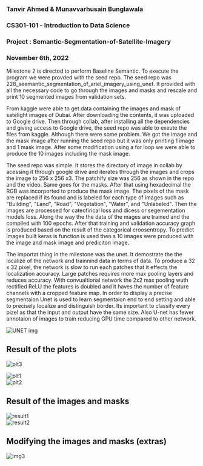 
### Tanvir Ahmed & Munavvarhusain Bunglawala  
### CS301-101 - Introduction to Data Science  
### Project : Semantic-Segmentation-of-Satellite-Imagery  
### November 6th, 2022

Milestone 2 is directod to perform Baseline Semantic. To execute the program we were provded with the seed repo. The seed repo was 228_seemantic_segmentation_of_ariel_imagery_using_unet. It provided with all the necessary code to go through the images and masks and rescale and print 10 segmented images from validation sets.

From kaggle were able to get data containing the images and mask of satelight images of Dubai. After downloading the contents, it was uploaded to Google drive. Then through collab, after installing all the dependencies and giving access to Google drive, the seed repo was able to exeute the files from kaggle. Although there were some problem. We got the image and the mask image after running the seed repo but it was only printing 1 image and 1 mask image. After some modification using a for loop we were able to produce the 10 images including the mask image. 

The seed repo was simple. It stores the directory of image in collab by acessing it through google drive and iterates through the images and crops the image to 256 x 256 x3. The patchify size was 256 as shown in the repo and the video. Same goes for the masks. After that using hexadecimal the RGB was incorported to produce the mask image. The pixels of the mask are replaced if its found and is labeled for each type of images such as "Building", "Land", "Road", "Vegetation", "Water", and "Unlabeled". Then the images are processed for cateofirical loss and dicess or segementation models loss. Along the way the the data of the mages are trained and the compiled with 100 epochs. After that training and validation accuracy graph is produced based on the result of the categorical croosentropy. To predict images built keras is function is used then s 10 images were produced with the image and mask image and prediciton image.

The importat thing in the milestone was the unet. It demostrate the the localize of the network and trainnind data in terms of data. To produce a 32 x 32 pixel, the network is slow to run each patches that it effects the localization accuracy. Large patches requires more max pooling layers and reduces accuracy. With convualtional network the 2x2 max pooling wuth rectified ReLU the features is doubled and it haves the number of feature channels with a cropped feature map. In order to display a precise segmentaion Unet is used to learn segmentaion end to end setting and able to precisely localize and distinguish border. Its important to classify every pizel as that the input and output have the same size. Also U-net has fewer annotaion of images to train reducing GPU time compared to other network.

![UNET img](https://user-images.githubusercontent.com/98997616/200198638-ea5aec85-d58f-49aa-8726-e6969e93ed54.PNG)


## Result of the plots 

![plt3](https://user-images.githubusercontent.com/98997616/200198120-e8714754-e8c7-4b28-a666-a26a752146b1.PNG)  


![plt1](https://user-images.githubusercontent.com/98997616/200198118-3a652ffd-6a43-4bfc-8955-bcd28ff408d4.PNG)  
![plt2](https://user-images.githubusercontent.com/98997616/200198119-038305cc-7a11-4007-9ed1-e745acbe3cf4.PNG)  
## Result of the images and masks 


![result1](https://user-images.githubusercontent.com/98997616/200198299-9bb3fc5f-df8c-4c07-8d35-c3177e6afa98.PNG)  
![result2](https://user-images.githubusercontent.com/98997616/200198300-49641745-1380-4b3a-80cf-246f892c5b7c.PNG)  

## Modifying the images and masks (extras)
![img3](https://user-images.githubusercontent.com/98997616/200198392-8220ab7b-a0f2-4a59-b0ae-c905390bfd0c.PNG)  

